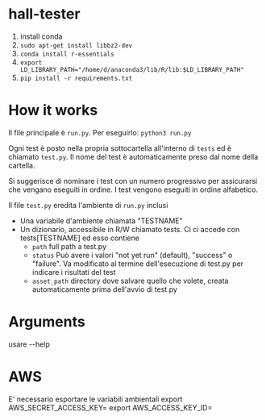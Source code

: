 # hall-tester

1. install conda
2. `sudo apt-get install libbz2-dev`
3. `conda install r-essentials`
4. `export LD_LIBRARY_PATH="/home/d/anaconda3/lib/R/lib:$LD_LIBRARY_PATH"`
3. `pip install -r requirements.txt`

# How it works

Il file principale è `run.py`. Per eseguirlo: `python3 run.py`

Ogni test è posto nella propria sottocartella all'interno di `tests` ed è chiamato `test.py`. Il nome del test è automaticamente preso dal nome della cartella.

Si suggerisce di nominare i test con un numero progressivo per assicurarsi che vengano eseguiti in ordine.
I test vengono eseguiti in ordine alfabetico.


Il file `test.py` eredita l'ambiente di `run.py` inclusi

* Una variabile d'ambiente chiamata "TESTNAME"
* Un dizionario, accessibile in R/W chiamato tests. Ci ci accede con tests[TESTNAME] ed esso contiene
  - `path` full path a test.py
  - `status` Può avere i valori "not yet run" (default), "success" o "failure". Va modificato al termine dell'esecuzione di test.py per indicare i risultati del test
  - `asset_path` directory dove salvare quello che volete, creata automaticamente prima dell'avvio di test.py

# Arguments 

usare --help 

# AWS

E' necessario esportare le variabili ambientali 
export AWS_SECRET_ACCESS_KEY=
export AWS_ACCESS_KEY_ID=
